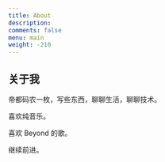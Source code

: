 ```yaml
---
title: About
description: 
comments: false
menu: main
weight: -210
---
```


## 关于我

帝都码农一枚，写些东西，聊聊生活，聊聊技术。

喜欢纯音乐。

喜欢 Beyond 的歌。

继续前进。